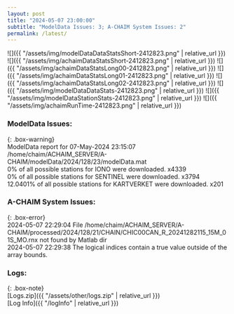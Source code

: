 ```yaml
---
layout: post
title: "2024-05-07 23:00:00"
subtitle: "ModelData Issues: 3; A-CHAIM System Issues: 2"
permalink: /latest/
---
```


![]({{ "/assets/img/modelDataDataStatsShort-2412823.png" | relative_url }})
![]({{ "/assets/img/achaimDataStatsShort-2412823.png" | relative_url }})
![]({{ "/assets/img/achaimDataStatsLong00-2412823.png" | relative_url }})
![]({{ "/assets/img/achaimDataStatsLong01-2412823.png" | relative_url }})
![]({{ "/assets/img/achaimDataStatsLong02-2412823.png" | relative_url }})
![]({{ "/assets/img/modelDataDataStats-2412823.png" | relative_url }})
![]({{ "/assets/img/modelDataStationStats-2412823.png" | relative_url }})
![]({{ "/assets/img/achaimRunTime-2412823.png" | relative_url }})


### ModelData Issues:  
  
{: .box-warning}  
 ModelData report for 07-May-2024 23:15:07   
 /home/chaim/ACHAIM_SERVER/A-CHAIM/modelData/2024/128/23/modelData.mat   
 0% of all possible stations for IONO were downloaded. x4339   
 0% of all possible stations for SENTINEL were downloaded. x3794   
 12.0401% of all possible stations for KARTVERKET were downloaded. x201   
  
### A-CHAIM System Issues:  
  
{: .box-error}  
2024-05-07 22:29:04 File /home/chaim/ACHAIM_SERVER/A-CHAIM/processed/2024/128/21/CHAIN/CHIC00CAN_R_20241282115_15M_01S_MO.rnx not found by Matlab dir  
2024-05-07 22:29:38 The logical indices contain a true value outside of the array bounds.  

### Logs:  
  
{: .box-note}  
[Logs.zip]({{ "/assets/other/logs.zip" | relative_url }})  
[Log Info]({{ "/logInfo" | relative_url }})  
